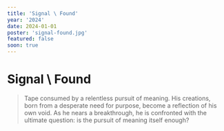 ```yaml
---
title: 'Signal \ Found'
year: '2024'
date: 2024-01-01
poster: 'signal-found.jpg'
featured: false
soon: true
---
```


# Signal \ Found

> Tape consumed by a relentless pursuit of meaning. His creations, born from a
> desperate need for purpose, become a reflection of his own void. As he nears
> a breakthrough, he is confronted with the ultimate question: is the pursuit
> of meaning itself enough?
